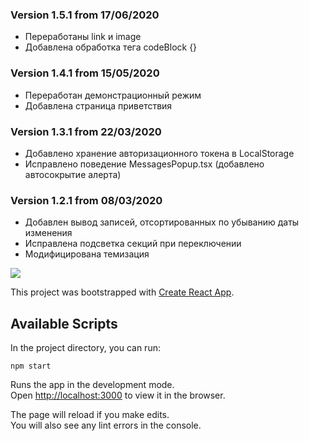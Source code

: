 ### Version 1.5.1 from 17/06/2020

- Переработаны link и image
- Добавлена обработка тега codeBlock {}

### Version 1.4.1 from 15/05/2020

- Переработан демонстрационный режим
- Добавлена страница приветствия

### Version 1.3.1 from 22/03/2020

- Добавлено хранение авторизационного токена в LocalStorage
- Исправлено поведение MessagesPopup.tsx (добавлено автосокрытие алерта)

### Version 1.2.1 from 08/03/2020

- Добавлен вывод записей, отсортированных по убыванию даты изменения
- Исправлена подсветка секций при переключении
- Модифицирована темизация

![](https://github.com/komplekt17/Test-Tasks/blob/master/gifs/cnw.gif)

This project was bootstrapped with [Create React App](https://github.com/facebook/create-react-app).

## Available Scripts

In the project directory, you can run:

`npm start`

Runs the app in the development mode.<br />
Open [http://localhost:3000](http://localhost:3000) to view it in the browser.

The page will reload if you make edits.<br />
You will also see any lint errors in the console.
